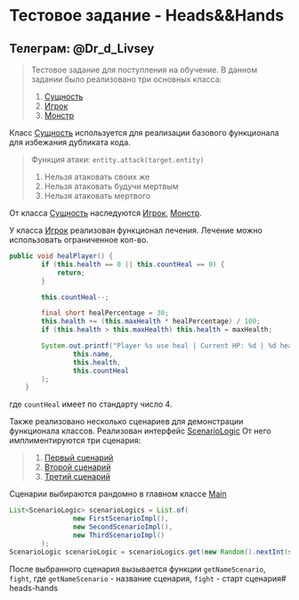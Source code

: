 # Тестовое задание - Heads&&Hands
## Телеграм: @Dr_d_Livsey

> Тестовое задание для поступления на обучение.
В данном задании было реализовано три основных класса:
> 1. [Сущность](src/main/java/org/task/entity/EssenceEntity.java)
> 2. [Игрок](src/main/java/org/task/entity/PlayerEntity.java)
> 3. [Монстр](src/main/java/org/task/entity/MonsterEntity.java)

Класс [Сущность](src/main/java/org/task/entity/EssenceEntity.java) используется для реализации базового функционала для избежания дубликата кода.
> Функция атаки: `entity.attack(target.entity)`
> 1. Нельзя атаковать своих же
> 2. Нельзя атаковать будучи мертвым
> 3. Нельзя атаковать мертвого

От класса [Сущность](src/main/java/org/task/entity/EssenceEntity.java) наследуются [Игрок](src/main/java/org/task/entity/PlayerEntity.java), [Монстр](src/main/java/org/task/entity/MonsterEntity.java).

У класса [Игрок](src/main/java/org/task/entity/PlayerEntity.java) реализован функционал лечения. Лечение можно использовать ограниченное кол-во.
```java
public void healPlayer() {
        if (this.health == 0 || this.countHeal == 0) {
            return;
        }

        this.countHeal--;

        final short healPercentage = 30;
        this.health += (this.maxHealth * healPercentage) / 100;
        if (this.health > this.maxHealth) this.health = maxHealth;

        System.out.printf("Player %s use heal | Current HP: %d | %d heal left%n",
                this.name,
                this.health,
                this.countHeal
        );
    }
```
где `countHeal` имеет по стандарту число 4.

Также реализовано несколько сценариев для демонстрации функционала классов.
Реализован интерфейс [ScenarioLogic](src/main/java/org/task/scenario/ScenarioLogic.java)
От него имплиментируются три сценария:
> 1. [Первый сценарий](src/main/java/org/task/scenario/impl/FirstScenarioImpl.java)
> 2. [Второй сценарий](src/main/java/org/task/scenario/impl/SecondScenarioImpl.java)
> 3. [Третий сценарий](src/main/java/org/task/scenario/impl/ThirdScenarioImpl.java)

Сценарии выбираются рандомно в главном классе [Main](src/main/java/org/task/Main.java)
```java
List<ScenarioLogic> scenarioLogics = List.of(
                new FirstScenarioImpl(),
                new SecondScenarioImpl(),
                new ThirdScenarioImpl()
        );
ScenarioLogic scenarioLogic = scenarioLogics.get(new Random().nextInt(scenarioLogics.size()));
```

После выбранного сценария вызывается функции `getNameScenario`, `fight`,
где `getNameScenario` - название сценария, `fight` - старт сценария# heads-hands

